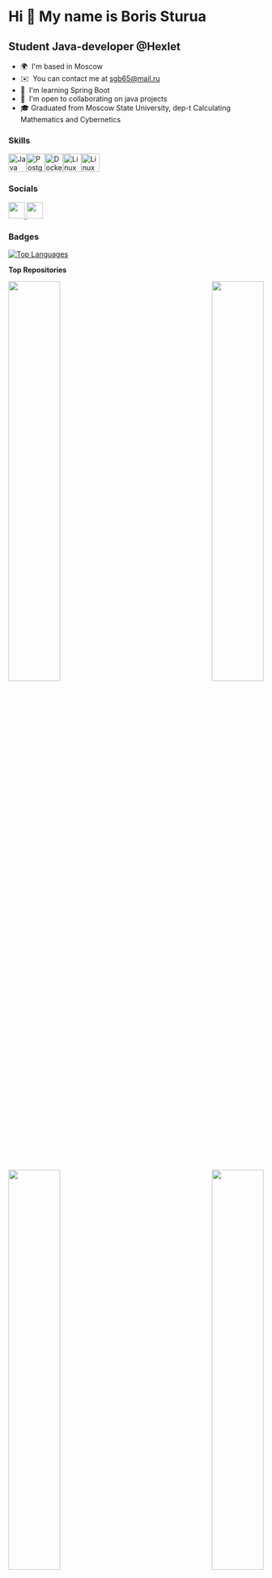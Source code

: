 Hi 👋 My name is Boris Sturua
=============================

Student Java-developer @Hexlet
-----------------------

* 🌍  I'm based in Moscow
* ✉️  You can contact me at [sgb65@mail.ru](mailto:sgb65@mail.ru)
* 🧠  I'm learning Spring Boot
* 🤝  I'm open to collaborating on java projects
* 🎓  Graduated from Moscow State University, dep-t Calculating Mathematics and Cybernetics

### Skills


<p align="left">
<a href="https://www.oracle.com/java/" target="_blank" rel="noreferrer"><img src="https://raw.githubusercontent.com/danielcranney/readme-generator/main/public/icons/skills/java-colored.svg" width="36" height="36" alt="Java" /><a href="https://www.postgresql.org/" target="_blank" rel="noreferrer"><img src="https://raw.githubusercontent.com/danielcranney/readme-generator/main/public/icons/skills/postgresql-colored.svg" width="36" height="36" alt="PostgreSQL" /></a><a href="https://www.docker.com/" target="_blank" rel="noreferrer"><img src="https://raw.githubusercontent.com/danielcranney/readme-generator/main/public/icons/skills/docker-colored.svg" width="36" height="36" alt="Docker" /></a><a href="https://www.linux.org" target="_blank" rel="noreferrer"><img src="https://raw.githubusercontent.com/danielcranney/readme-generator/main/public/icons/skills/linux-colored.svg" width="36" height="36" alt="Linux" /><a href="https://www.github.com" target="_blank" rel="noreferrer"><img src="https://github.com/nuuska-muikkunen/nuuska-muikkunen/assets/112516831/11f21642-3406-4ed1-9675-7331867c915b" width="36" height="36" alt="Linux" /></a>

</p>


### Socials

<p align="left"> <a href="https://www.github.com/nuuska-muikkunen" target="_blank" rel="noreferrer"> <picture> <source media="(prefers-color-scheme: dark)" srcset="https://raw.githubusercontent.com/danielcranney/readme-generator/main/public/icons/socials/github-dark.svg" /> <source media="(prefers-color-scheme: light)" srcset="https://raw.githubusercontent.com/danielcranney/readme-generator/main/public/icons/socials/github.svg" /> <img src="https://raw.githubusercontent.com/danielcranney/readme-generator/main/public/icons/socials/github.svg" width="32" height="32" /> </picture> </a> <a href="https://www.linkedin.com/in/борис-стуруа-5728a2112" target="_blank" rel="noreferrer"> <picture> <source media="(prefers-color-scheme: dark)" srcset="https://raw.githubusercontent.com/danielcranney/readme-generator/main/public/icons/socials/linkedin-dark.svg" /> <source media="(prefers-color-scheme: light)" srcset="https://raw.githubusercontent.com/danielcranney/readme-generator/main/public/icons/socials/linkedin.svg" /> <img src="https://raw.githubusercontent.com/danielcranney/readme-generator/main/public/icons/socials/linkedin.svg" width="32" height="32" /> </picture> </a></p>

### Badges

<a href="https://github.com/nuuska-muikkunen" align="left"><img src="https://github-readme-stats.vercel.app/api/top-langs/?username=nuuska-muikkunen&langs_count=10&title_color=facc15&text_color=ffffff&icon_color=84cc16&bg_color=312e81&hide_border=true&locale=en&custom_title=Top%20%Languages" alt="Top Languages" /></a>

<b>Top Repositories</b>

<div width="100%" align="center"><a href="https://github.com/nuuska-muikkunen/java-project-78" align="left"><img align="left" width="45%" src="https://github-readme-stats.vercel.app/api/pin/?username=nuuska-muikkunen&repo=java-project-78&title_color=facc15&text_color=ffffff&icon_color=84cc16&bg_color=312e81&hide_border=true&locale=en" /></a><a href="https://github.com/nuuska-muikkunen/java-project-72" align="right"><img align="right" width="45%" src="https://github-readme-stats.vercel.app/api/pin/?username=nuuska-muikkunen&repo=java-project-72&title_color=facc15&text_color=ffffff&icon_color=84cc16&bg_color=312e81&hide_border=true&locale=en" /></a></div><br /><br /><br /><br /><br /><br /><br />

<br />

<div width="100%" align="center"><a href="https://github.com/nuuska-muikkunen/java-project-71" align="left"><img align="left" width="45%" src="https://github-readme-stats.vercel.app/api/pin/?username=nuuska-muikkunen&repo=java-project-71&title_color=facc15&text_color=ffffff&icon_color=84cc16&bg_color=312e81&hide_border=true&locale=en" /></a><a href="https://github.com/nuuska-muikkunen/java-project-61" align="right"><img align="right" width="45%" src="https://github-readme-stats.vercel.app/api/pin/?username=nuuska-muikkunen&repo=java-project-61&title_color=facc15&text_color=ffffff&icon_color=84cc16&bg_color=312e81&hide_border=true&locale=en" /></a></div><br /><br /><br /><br /><br /><br /><br />

<br />

<div width="100%" align="center"><a href="https://github.com/nuuska-muikkunen/java-project-99" align="left"><img align="left" width="45%" src="https://github-readme-stats.vercel.app/api/pin/?username=nuuska-muikkunen&repo=java-project-99&title_color=facc15&text_color=ffffff&icon_color=84cc16&bg_color=312e81&hide_border=true&locale=en" /></a></div>
